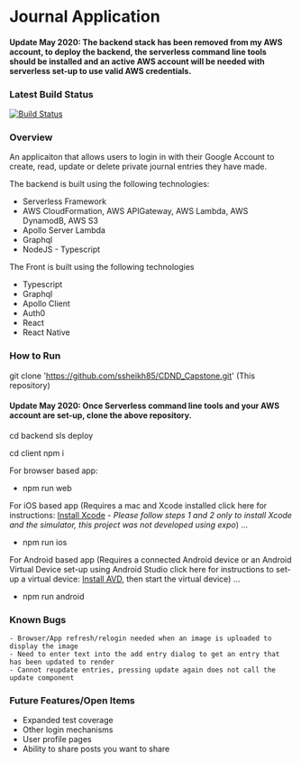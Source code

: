 # Journal Application

#### Update May 2020: The backend stack has been removed from my AWS account, to deploy the backend, the serverless command line tools should be installed and an active AWS account will be needed with serverless set-up to use valid AWS credentials. 

### Latest Build Status

[![Build Status](https://travis-ci.org/ssheikh85/Serverless_journal.svg?branch=master)](https://travis-ci.org/ssheikh85/Serverless_journal)

### Overview

An applicaiton that allows users to login in with their Google Account to create, read, update or delete private journal entries they have made.

The backend is built using the following technologies:

- Serverless Framework
- AWS CloudFormation, AWS APIGateway, AWS Lambda, AWS DynamodB, AWS S3
- Apollo Server Lambda
- Graphql
- NodeJS - Typescript

The Front is built using the following technologies

- Typescript
- Graphql
- Apollo Client
- Auth0
- React
- React Native

### How to Run

git clone 'https://github.com/ssheikh85/CDND_Capstone.git' (This repository)

#### Update May 2020: Once Serverless command line tools and your AWS account are set-up, clone the above repository. 

cd backend
sls deploy

cd client
npm i

For browser based app:

- npm run web

For iOS based app
(Requires a mac and Xcode installed click here for instructions: [Install Xcode](https://docs.expo.io/versions/latest/workflow/ios-simulator/) - _Please follow steps 1 and 2 only to install Xcode and the simulator, this project was not developed using expo_) ...

- npm run ios

For Android based app
(Requires a connected Android device or an Android Virtual Device set-up using Android Studio click here for instructions to set-up a virtual device: [Install AVD](https://docs.expo.io/versions/latest/workflow/android-studio-emulator/), then start the virtual device) ...

- npm run android

### Known Bugs

    - Browser/App refresh/relogin needed when an image is uploaded to display the image
    - Need to enter text into the add entry dialog to get an entry that has been updated to render
    - Cannot reupdate entries, pressing update again does not call the update component

### Future Features/Open Items

- Expanded test coverage
- Other login mechanisms
- User profile pages
- Ability to share posts you want to share
